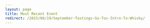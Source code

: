 ```yaml
---
layout: page
title: Most Recent Event
redirect: /2015/08/19/September-Tastings-Go-Tos-Intro-To-Whisky/
---
```


